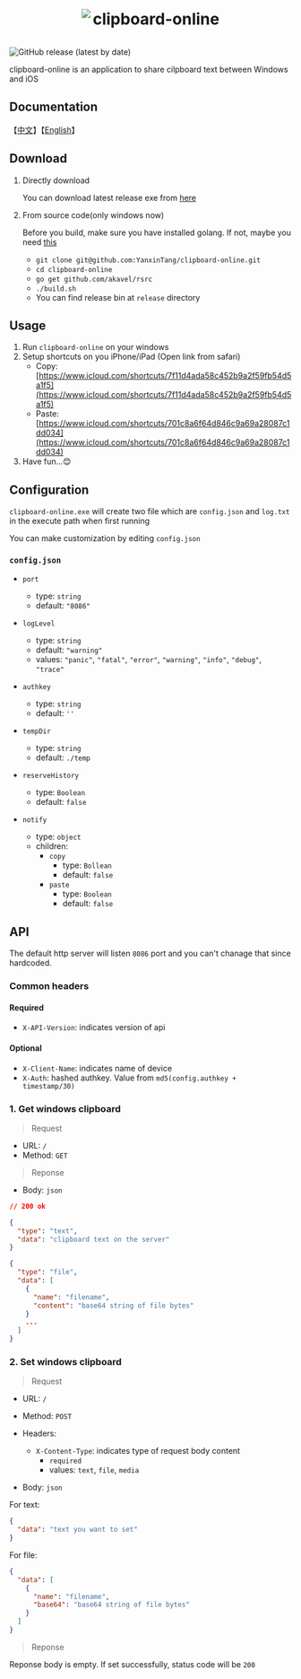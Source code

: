 <div align="center">
  <img src="https://raw.githubusercontent.com/YanxinTang/clipboard-online/master/images/clipboard-icon.png" style="display: inline-block; vertical-align: middle;">
  <h1 style="display: inline-block; vertical-align: middle;">clipboard-online</h1>
</div>

![GitHub release (latest by date)](https://img.shields.io/github/v/release/YanxinTang/clipboard-online)

clipboard-online is an application to share cilpboard text between Windows and iOS

## Documentation

【[中文](https://github.com/YanxinTang/clipboard-online/blob/master/README_zh.md)】【[English](https://github.com/YanxinTang/clipboard-online/blob/master/README.md)】

## Download

1. Directly download

    You can download latest release exe from [here](https://github.com/YanxinTang/clipboard-online/releases)

2. From source code(only windows now)

    Before you build, make sure you have installed golang. If not, maybe you need [this](https://golang.org/dl/)

    - `git clone git@github.com:YanxinTang/clipboard-online.git`
    - `cd clipboard-online`
    - `go get github.com/akavel/rsrc`
    - `./build.sh`
    - You can find release bin at `release` directory

## Usage

1. Run `clipboard-online` on your windows
2. Setup shortcuts on you iPhone/iPad (Open link from safari)
    - Copy: [https://www.icloud.com/shortcuts/7f11d4ada58c452b9a2f59fb54d5a1f5](https://www.icloud.com/shortcuts/7f11d4ada58c452b9a2f59fb54d5a1f5)
    - Paste: [https://www.icloud.com/shortcuts/701c8a6f64d846c9a69a28087c1dd034](https://www.icloud.com/shortcuts/701c8a6f64d846c9a69a28087c1dd034)
3. Have fun...😊

## Configuration

`clipboard-online.exe` will create two file which are `config.json` and `log.txt` in the execute path when first running

You can make customization by editing `config.json`

### `config.json`

- `port`
  - type: `string`
  - default: `"8086"`

- `logLevel`
  - type: `string`
  - default: `"warning"`
  - values: `"panic"`, `"fatal"`, `"error"`, `"warning"`, `"info"`, `"debug"`, `"trace"`

- `authkey`
  - type: `string`
  - default: `''`

- `tempDir`
  - type: `string`
  - default: `./temp`

- `reserveHistory`
  - type: `Boolean`
  - default: `false`

- `notify`
  - type: `object`
  - children:
    - `copy`
      - type: `Bollean`
      - default: `false`
    - `paste`
      - type: `Boolean`
      - default: `false`

## API

The default http server will listen `8086` port and you can't chanage that since hardcoded.

### Common headers

#### Required

- `X-API-Version`: indicates version of api

#### Optional

- `X-Client-Name`: indicates name of device
- `X-Auth`: hashed authkey. Value from `md5(config.authkey + timestamp/30)`

### 1. Get windows clipboard

> Request

- URL: `/`
- Method: `GET`

> Reponse

- Body: `json`

```json
// 200 ok

{
  "type": "text",
  "data": "clipboard text on the server"
}

{
  "type": "file",
  "data": [
    {
      "name": "filename",
      "content": "base64 string of file bytes"
    }
    ...
  ]
}

```

### 2. Set windows clipboard

> Request

- URL: `/`
- Method: `POST`
- Headers:
  - `X-Content-Type`: indicates type of request body content
    - `required`
    - values: `text`, `file`, `media`

- Body: `json`

For text:

```json
{
  "data": "text you want to set"
}
```

For file:

```json
{
  "data": [
    {
      "name": "filename",
      "base64": "base64 string of file bytes"
    }
  ]
}
```

> Reponse

Reponse body is empty. If set successfully, status code will be `200`
